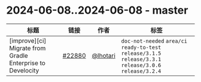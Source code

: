 # 2024-06-08..2024-06-08 - master
| 标题 | 链接 | 作者 | 标签 |
| - | :--: | :--: | - |
| [improve][ci] Migrate from Gradle Enterprise to Develocity | [#22880](https://github.com/apache/pulsar/pull/22880) | [@lhotari](https://github.com/lhotari) | `doc-not-needed` `area/ci` `ready-to-test` `release/3.1.5` `release/3.3.1` `release/3.0.6` `release/3.2.4`  | 

